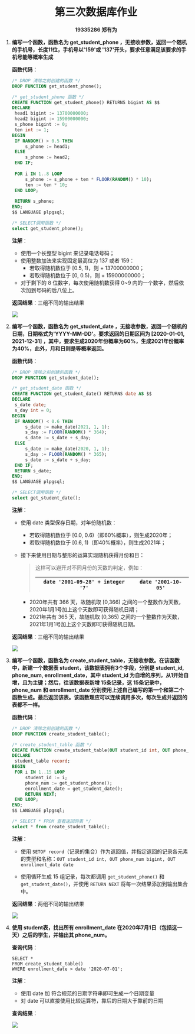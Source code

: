 <center><h1>第三次数据库作业</h1></center>

<center><b>19335286 郑有为</b></center>



1. **编写一个函数，函数名为 get_student_phone ，无接收参数，返回一个随机的手机号，长度11位，手机号以'159'或 '137'开头，要求任意满足该要求的手机号能等概率生成**

   **函数代码**：

   ``` sql
   /* DROP 清除之前创建的函数 */
   DROP FUNCTION get_student_phone(); 
   
   /* get_student_phone 函数 */
   CREATE FUNCTION get_student_phone() RETURNS bigint AS $$
   DECLARE
   	head1 bigint := 13700000000;
   	head2 bigint := 15900000000;
   	s_phone bigint := 0;
   	ten int := 1;
   BEGIN
   	IF RANDOM() > 0.5 THEN
   		s_phone := head1;
   	ELSE
   		s_phone := head2;
   	END IF;
   	
   	FOR i IN 1..8 LOOP
   		s_phone := s_phone + ten * FLOOR(RANDOM() * 10);
   		ten := ten * 10;
   	END LOOP;
   	
   	RETURN s_phone;
   END;
   $$ LANGUAGE plpgsql;
   
   /* SELECT调用函数 */
   select get_student_phone(); 
   ```

   **注解**：

   * 使用一个长整型 bigint 来记录电话号码；
   * 使用整数加法来实现固定最高位为 137 或者 159：
     * 若取得随机数位于 [0.5, 1)，则 + 13700000000；
     * 若取得随机数位于 [0, 0.5)，则 + 15900000000；
   * 对于剩下的 8 位数字，每次使用随机数获得 0~9 内的一个数字，然后依次加到号码的后八位上。

   **返回结果**：三组不同的输出结果

   ![](./image/1.png)

2. **编写一个函数，函数名为 get_student_date ，无接收参数，返回一个随机的日期，日期格式为'YYYY-MM-DD'。要求返回的日期区间为 [2020-01-01, 2021-12-31] ，其中，要求生成2020年份概率为60%，生成2021年份概率为40%，此外，月和日则是等概率返回。**

   **函数代码**：

   ``` sql
   /* DROP 清除之前创建的函数 */
   DROP FUNCTION get_student_date();
   
   /* get_student_date 函数 */
   CREATE FUNCTION get_student_date() RETURNS date AS $$
   DECLARE
   	s_date date;
   	s_day int = 0;
   BEGIN
   	IF RANDOM() < 0.6 THEN
   		s_date := make_date(2021, 1, 1); 
   		s_day := FLOOR(RANDOM() * 364);
   		s_date := s_date + s_day;
   	ELSE
   		s_date := make_date(2020, 1, 1); 
   		s_day := FLOOR(RANDOM() * 365);
   		s_date := s_date + s_day;
   	END IF;
   	RETURN s_date;
   END;
   $$ LANGUAGE plpgsql;
   
   /* SELECT调用函数 */
   select get_student_date();
   ```

   **注解**：

   * 使用 date 类型保存日期，对年份随机数：

     * 若取得随机数位于 [0.0, 0.6)（即60%概率），则生成2020年；
     * 若取得随机数位于 [0.6, 1)（即40%概率），则生成2021年；

   * 接下来使用日期与整形的运算实现随机获得月份和日：

     > 这样可以避开对不同月份的天数的判定，例如：
     >
     > | `date '2001-09-28' + integer '7'` | `date '2001-10-05'` |
     > | --------------------------------- | ------------------- |

     * 2020年共有 366 天，故随机取 [0,366) 之间的一个整数作为天数，2020年1月1号加上这个天数即可获得随机日期；
     * 2021年共有 365 天，故随机取 [0,365) 之间的一个整数作为天数，2021年1月1号加上这个天数即可获得随机日期。

   **返回结果**：三组不同的输出结果

   ![](./image/2.png)

3. **编写一个函数，函数名为 create_student_table，无接收参数。在该函数中，新建一个数据表 student，该数据表拥有3个字段，分别是 student_id, phone_num, enrollment_date，其中 student_id 为自增的序列，从1开始自增，且为主键；然后，往该数据表新增 15条记录，这 15条记录中，phone_num 和 enrollment_date 分别使用上述自己编写的第一个和第二个函数生成。最后返回该表。该函数理应可以连续调用多次，每次生成并返回的表都不一样。**  

   **函数代码**：

   ``` sql
   /* DROP 清除之前创建的函数 */
   DROP FUNCTION create_student_table();		
   
   /* create_student_table 函数 */
   CREATE FUNCTION create_student_table(OUT student_id int, OUT phone_num bigint, OUT enrollment_date date) RETURNS SETOF record AS $$
   DECLARE
   	student_table record;
   BEGIN
   	FOR i IN 1..15 LOOP
   		student_id := i;
   		phone_num := get_student_phone();
   		enrollment_date = get_student_date();		
   		RETURN NEXT;
   	END LOOP;
   END;
   $$ LANGUAGE plpgsql;
   
   /* SELECT * FROM 查看返回的表 */
   select * from create_student_table();
   ```

   **注解**：

   * 使用 `SETOF record`（记录的集合）作为返回值，并指定返回的记录各元素的类型和名称：`OUT student_id int, OUT phone_num bigint, OUT enrollment_date date`

   * 使用循环生成 15 组记录，每次都调用 `get_student_phone()` 和 `get_student_date()`，并使用 `RETURN NEXT` 将每一次结果添加到输出集合中。

   **返回结果**：两组不同的输出结果

   ![](./image/3.png)

4. **使用 student表，找出所有 enrollment_date 在2020年7月1日（包括这一天）之后的学生，并输出其 phone_num。**  

   **查询代码**：

   ```
   SELECT *
   FROM create_student_table()
   WHERE enrollment_date > date '2020-07-01';
   ```

   **注解**：

   * 使用 date 加 符合规范的日期字符串即可生成一个日期变量
   * 对 date 可以直接使用比较运算符，靠后的日期大于靠前的日期

   **查询结果**：

   ![](./image/4.png)